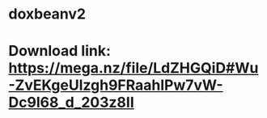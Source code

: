 # doxbeanv2
# Download link: https://mega.nz/file/LdZHGQiD#Wu-ZvEKgeUlzgh9FRaahlPw7vW-Dc9l68_d_203z8II

